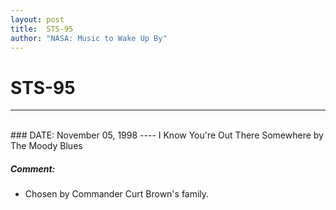 ```yaml
---
layout: post
title:  STS-95
author: "NASA: Music to Wake Up By"
---
```


# STS-95
----
<br/>
### DATE: November 05, 1998
----
I Know You're Out There Somewhere by The Moody Blues

##### Comment:
* Chosen by Commander Curt Brown's family.
